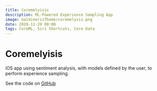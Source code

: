 ```yaml
---
title: Coremelyisis
description: ML-Powered Experience Sampling App
image: GaldinerisTheme/coremelysis.png
date: 2020-11-20 00:00
tags: CoreML, Siri Shortcuts, Core Data 
---
```

# Coremelyisis

iOS app using sentiment analysis, with models defined by the user, to perform experience sampling.

See the code on [GitHub](https://github.com/Galdineris/Coremelysis)
